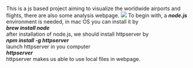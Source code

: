 This is a js based project aiming to visualize the worldwide airports and flights, there are also some analysis webpage.
![](https://github.com/zyclarkcheng/Worldwide_Flight_visualization/blob/master/example.png)
To begin with, a ***node.js*** environment is needed, in mac OS you can install it by   
***brew install node***   
after installation of node.js, we should install httpserver by   
***npm install -g httpserver***   
launch httpserver in you computer   
***httpserver***   
httpserver makes  us able to use local files in webpage.
  
